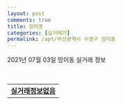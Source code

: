 ```yaml
---
layout: post
comments: true
title: 망미동
categories: [실거래가]
permalink: /apt/부산광역시 수영구 망미동
---
```


2021년 07월 03일 망미동 실거래 정보

<script type="text/javascript">
  google.charts.load('current', {'packages':['corechart']});
  google.charts.setOnLoadCallback(drawChart);

  function drawChart() {
    var data = google.visualization.arrayToDataTable([['거래일', '매매', '전월세', '전매'], ['20-07', 93, 34, 0], ['20-08', 82, 25, 0], ['20-09', 71, 33, 0], ['20-10', 135, 28, 0], ['20-11', 111, 43, 0], ['20-12', 33, 32, 0], ['21-01', 25, 24, 0], ['21-02', 19, 24, 0], ['21-03', 36, 33, 0], ['21-04', 27, 21, 0], ['21-05', 43, 40, 0], ['21-06', 36, 28, 0]]);

    var options = {
      title: '최근 유형별 거래량 추이',
      legend: { position: 'bottom' }
    };

    var chart = new google.visualization.LineChart(document.getElementById('columnchart_material'));
    chart.draw(data, (options));
  }
</script>

<div id="columnchart_material" style="width: 95%; margin-left: -35px; display: block"></div>
<br>
<table>
  <tr>
    <td colspan="4" style="font-weight: bold;"><a href="https://search.naver.com/search.naver?query=망미동 실거래정보없음">실거래정보없음</a></td>
  </tr>
    
</table>
    